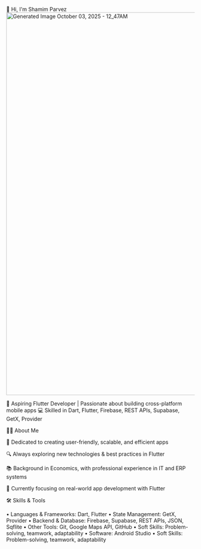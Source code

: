 👋 Hi, I'm Shamim Parvez
<img width="1024" height="1024" alt="Generated Image October 03, 2025 - 12_47AM" src="https://github.com/user-attachments/assets/07f59af8-2f81-4c5a-9fa3-117073c9d675" />

🚀 Aspiring Flutter Developer | Passionate about building cross-platform mobile apps
💻 Skilled in Dart, Flutter, Firebase, REST APIs, Supabase, GetX, Provider

🧑‍💻 About Me

🎯 Dedicated to creating user-friendly, scalable, and efficient apps

🔍 Always exploring new technologies & best practices in Flutter

📚 Background in Economics, with professional experience in IT and ERP systems

🌱 Currently focusing on real-world app development with Flutter

🛠️ Skills & Tools

•	Languages & Frameworks: Dart, Flutter
•	State Management: GetX, Provider
•	Backend & Database: Firebase, Supabase, REST APIs, JSON, Sqflite
•	Other Tools: Git, Google Maps API, GitHub
•	Soft Skills: Problem-solving, teamwork, adaptability
•	Software: Android Studio
•	Soft Skills: Problem-solving, teamwork, adaptability

